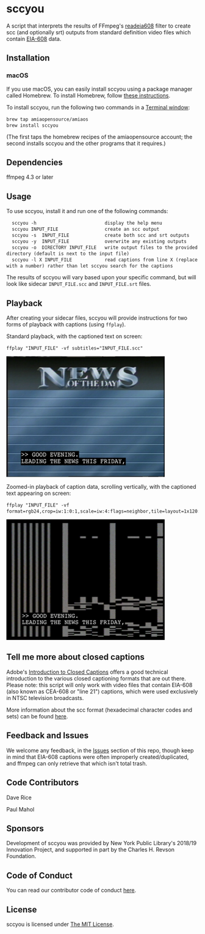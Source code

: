 # sccyou
A script that interprets the results of FFmpeg's [readeia608](https://ffmpeg.org/ffmpeg-filters.html#readeia608) filter to create scc (and optionally srt) outputs from standard definition video files which contain [EIA-608](https://en.wikipedia.org/wiki/EIA-608) data.

## Installation

### macOS

If you use macOS, you can easily install sccyou using a package manager called Homebrew. To install Homebrew, follow [these instructions](https://brew.sh/).

To install sccyou, run the following two commands in a [Terminal window](https://en.wikipedia.org/wiki/Terminal_%28macOS%29):
```
brew tap amiaopensource/amiaos
brew install sccyou
```
(The first taps the homebrew recipes of the amiaopensource account; the second installs sccyou and the other programs that it requires.)

## Dependencies

ffmpeg 4.3 or later

## Usage

To use sccyou, install it and run one of the following commands:

```
  sccyou -h                         display the help menu
  sccyou INPUT_FILE                 create an scc output
  sccyou -s  INPUT_FILE             create both scc and srt outputs
  sccyou -y  INPUT_FILE             overwrite any existing outputs
  sccyou -o  DIRECTORY INPUT_FILE   write output files to the provided directory (default is next to the input file)
  sccyou -l X INPUT_FILE            read captions from line X (replace with a number) rather than let sccyou search for the captions
```
The results of sccyou will vary based upon your specific command, but will look like sidecar `INPUT_FILE.scc` and `INPUT_FILE.srt` files.

## Playback
After creating your sidecar files, sccyou will provide instructions for two forms of playback with captions (using `ffplay`).

Standard playback, with the captioned text on screen:
```
ffplay "INPUT_FILE" -vf subtitles="INPUT_FILE.scc"
```

![Alt text](./playback_standardcaptions.png "Standard Playback w/ ffplay")


Zoomed-in playback of caption data, scrolling vertically, with the captioned text appearing on screen:

```
ffplay "INPUT_FILE" -vf format=rgb24,crop=iw:1:0:1,scale=iw:4:flags=neighbor,tile=layout=1x120:overlap=119:init_padding=119,setdar=4/3,subtitles="INPUT_FILE.scc"
```

![Alt text](./playback_zoomedin.png "Zoomed in Playback w/ ffplay")


## Tell me more about closed captions

Adobe's [Introduction to Closed Captions](https://www.adobe.com/content/dam/acom/en/devnet/video/pdfs/introduction_to_closed_captions.pdf) offers a good technical introduction to the various closed captioning formats that are out there. 
Please note: this script will only work with video files that contain EIA-608 (also known as CEA-608 or "line 21") captions, which were used exclusively in NTSC television broadcasts.


More information about the scc format (hexadecimal character codes and sets) can be found [here](http://www.theneitherworld.com/mcpoodle/SCC_TOOLS/DOCS/).


## Feedback and Issues
We welcome any feedback, in the [Issues](https://github.com/amiaopensource/sccyou/issues) section of this repo, though keep in mind that EIA-608 captions were often improperly created/duplicated, and ffmpeg can only retrieve that which isn't total trash.


## Code Contributors
Dave Rice

Paul Mahol

## Sponsors
Development of sccyou was provided by New York Public Library's 2018/19 Innovation Project, and supported in part by the Charles H. Revson Foundation.


## Code of Conduct

You can read our contributor code of conduct [here](https://www.contributor-covenant.org/version/2/1/code_of_conduct/).

## License

sccyou is licensed under <a rel="license" href="https://opensource.org/licenses/MIT">The MIT License</a>.<br>
